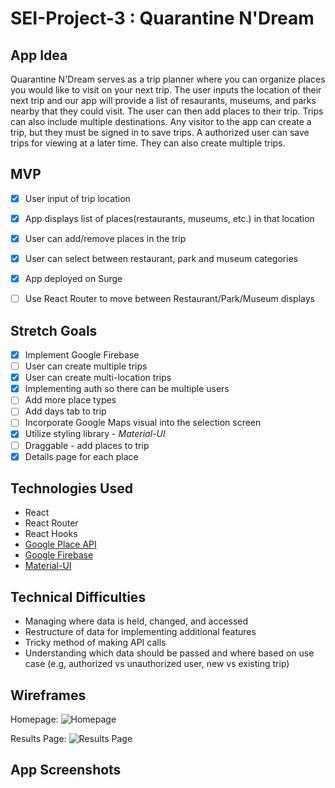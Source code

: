 # SEI-Project-3 : Quarantine N'Dream

## App Idea
Quarantine N'Dream serves as a trip planner where you can organize places you would like to visit on your next trip.  The user inputs the location of their next trip and our app will provide a list of resaurants, museums, and parks nearby that they could visit. The user can then add places to their trip.  Trips can also include multiple destinations.  Any visitor to the app can create a trip, but they must be signed in to save trips.  A authorized user can save trips for viewing at a later time.  They can also create multiple trips.


## MVP
- [x] User input of trip location
- [x] App displays list of places(restaurants, museums, etc.) in that location
- [x] User can add/remove places in the trip
- [x] User can select between restaurant, park and museum categories
- [x] App deployed on Surge
- [ ] Use React Router to move between Restaurant/Park/Museum displays


## Stretch Goals
- [x] Implement Google Firebase
- [ ] User can create multiple trips
- [x] User can create multi-location trips
- [x] Implementing auth so there can be multiple users
- [ ] Add more place types
- [ ] Add days tab to trip
- [ ] Incorporate Google Maps visual into the selection screen
- [x] Utilize styling library - *Material-UI*
- [ ] Draggable - add places to trip
- [x] Details page for each place

## Technologies Used
* React
* React Router
* React Hooks
* [Google Place API](https://developers.google.com/places/web-service/overview)
* [Google Firebase](https://firebase.google.com/)
* [Material-UI](https://material-ui.com/)

## Technical Difficulties
* Managing where data is held, changed, and accessed
* Restructure of data for implementing additional features
* Tricky method of making API calls
* Understanding which data should be passed and where based on use case (e.g, authorized vs unauthorized user, new vs existing trip)

## Wireframes

Homepage:
![Homepage](https://i.imgur.com/RS63u8U.jpg)

Results Page:
![Results Page](https://i.imgur.com/3WZlHA3.jpg)

## App Screenshots



